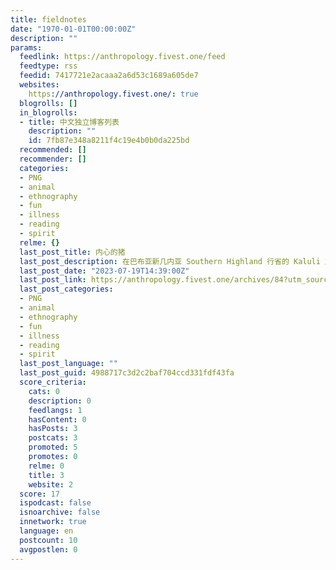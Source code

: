 ```yaml
---
title: fieldnotes
date: "1970-01-01T00:00:00Z"
description: ""
params:
  feedlink: https://anthropology.fivest.one/feed
  feedtype: rss
  feedid: 7417721e2acaaa2a6d53c1689a605de7
  websites:
    https://anthropology.fivest.one/: true
  blogrolls: []
  in_blogrolls:
  - title: 中文独立博客列表
    description: ""
    id: 7fb87e348a8211f4c19e4b0b0da225bd
  recommended: []
  recommender: []
  categories:
  - PNG
  - animal
  - ethnography
  - fun
  - illness
  - reading
  - spirit
  relme: {}
  last_post_title: 内心的猪
  last_post_description: 在巴布亚新几内亚 Southern Highland 行省的 Kaluli 族群，当地灵媒的两个主要职责，是：
  last_post_date: "2023-07-19T14:39:00Z"
  last_post_link: https://anthropology.fivest.one/archives/84?utm_source=rss&utm_medium=rss&utm_campaign=%25e5%2586%2585%25e5%25bf%2583%25e7%259a%2584%25e7%258c%25aa
  last_post_categories:
  - PNG
  - animal
  - ethnography
  - fun
  - illness
  - reading
  - spirit
  last_post_language: ""
  last_post_guid: 4988717c3d2c2baf704ccd331fdf43fa
  score_criteria:
    cats: 0
    description: 0
    feedlangs: 1
    hasContent: 0
    hasPosts: 3
    postcats: 3
    promoted: 5
    promotes: 0
    relme: 0
    title: 3
    website: 2
  score: 17
  ispodcast: false
  isnoarchive: false
  innetwork: true
  language: en
  postcount: 10
  avgpostlen: 0
---
```

